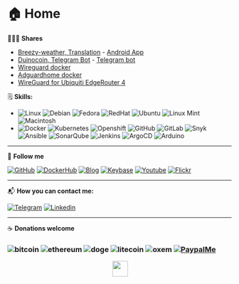# 🏠 Home

👨🏻‍💻 **Shares**

* [Breezy-weather, Translation](https://hosted.weblate.org/changes/?user=AzagraMac\&action=2\&action=5) - [Android App](https://github.com/breezy-weather/breezy-weather/releases)
* [Duinocoin, Telegram Bot](https://duinocoin.com/apps.html) - [Telegram bot](https://github.com/azagramac/DuinoCoinTelegramBot)
* [Wireguard docker](https://github.com/azagramac/wireguard-docker)
* [Adguardhome docker](https://github.com/azagramac/adguardhome-docker)
* [WireGuard for Ubiquiti EdgeRouter 4](https://blog.azagra.dev/unifi/configurar-wireguard-en-edgerouter-4-6p)

🗒 **Skills:**

* ![Linux](https://img.shields.io/badge/OS-Linux-informational?style=flat\&logo=linux\&logoColor=white\&color=2bbc8a) ![Debian](https://img.shields.io/badge/OS-Debian-informational?style=flat\&logo=debian\&logoColor=white\&color=d70a53) ![Fedora](https://img.shields.io/badge/OS-Fedora-informational?style=flat\&logo=fedora\&logoColor=white\&color=0B57A4) ![RedHat](https://img.shields.io/badge/OS-RedHat-informational?style=flat\&logo=redhat\&logoColor=white\&color=CC0000) ![Ubuntu](https://img.shields.io/badge/OS-Ubuntu-informational?style=flat\&logo=ubuntu\&logoColor=white\&color=dd4814) ![Linux Mint](https://img.shields.io/badge/OS-LinuxMint-informational?style=flat\&logo=linuxmint\&logoColor=white\&color=3EB489) ![Macintosh](https://img.shields.io/badge/OS-MacOS-informational?style=flat\&logo=apple\&logoColor=white\&color=aaaaaa)
* ![Docker](https://img.shields.io/badge/Docker-informational?style=flat\&logo=docker\&logoColor=white\&color=0db7ed) ![Kubernetes](https://img.shields.io/badge/Kubernetes-informational?style=flat\&logo=kubernetes\&logoColor=white\&color=3970e4) ![Openshift](https://img.shields.io/badge/Openshift-informational?style=flat\&logo=redhatopenshift\&logoColor=white\&color=EE0000) ![GitHub](https://img.shields.io/badge/GitHub-informational?style=flat\&logo=github\&logoColor=white\&color=171515) ![GitLab](https://img.shields.io/badge/GitLab-informational?style=flat\&logo=gitlab\&logoColor=white\&color=fca326) ![Snyk](https://img.shields.io/badge/Snyk-informational?style=flat\&logo=snyk\&logoColor=white\&color=000000) ![Ansible](https://img.shields.io/badge/Ansible-informational?style=flat\&logo=ansible\&logoColor=white\&color=000000) ![SonarQube](https://img.shields.io/badge/SonarQube-informational?style=flat\&logo=sonarqube\&logoColor=white\&color=42c2f5) ![Jenkins](https://img.shields.io/badge/Jenkins-informational?style=flat\&logo=jenkins\&logoColor=white\&color=48728B) ![ArgoCD](https://img.shields.io/badge/ArgoCD-informational?style=flat\&logo=argo\&logoColor=white\&color=000080) ![Arduino](https://img.shields.io/badge/Arduino-informational?style=flat\&logo=arduino\&logoColor=white\&color=008184)

***

👥 **Follow me**

[![GitHub](https://img.shields.io/badge/-github-171515?style=flat\&labelColor=171515\&logo=github\&logoColor=white)](https://github.com/AzagraMac/) [![DockerHub](https://img.shields.io/badge/-dockerhub-086dd7?style=flat\&labelColor=086dd7\&logo=docker\&logoColor=white)](https://hub.docker.com/repositories/azagramac) [![Blog](https://img.shields.io/badge/-gitbook-0088cc?style=flat\&labelColor=0088cc\&logo=gitbook\&logoColor=white)](https://blog.azagra.dev) [![Keybase](https://img.shields.io/badge/-keybase-3663ea?style=flat\&labelColor=ff6f21\&logo=keybase\&logoColor=white)](https://keybase.io/joselazagra) [![Youtube](https://img.shields.io/badge/-youtube-c4302b?style=flat\&labelColor=c4302b\&logo=youtube\&logoColor=white)](https://www.youtube.com/@azagramac) [![Flickr](https://img.shields.io/badge/-flickr-FF0084?style=flat\&labelColor=0063dc\&logo=flickr\&logoColor=white)](https://www.flickr.com/photos/93901621@N07)

***

📬 **How you can contact me:**

[![Telegram](https://img.shields.io/badge/telegram-0088cc?style=flat\&labelColor=0e76a8\&logo=telegram\&logoColor=white)](https://t.me/azagramac) [![Linkedin](https://img.shields.io/badge/linkedin-0e76a8?style=flat\&labelColor=0e76a8\&logo=linkedin\&logoColor=white)](https://www.linkedin.com/in/jlazagra/)

***

☕️ **Donations welcome**

### ![bitcoin](https://img.shields.io/badge/1K7BU83LW1LXZN2DKWRLRWJA51HDPFYZWM-F7931A?style=flat\&logo=bitcoin\&label=bitcoin\&labelColor=black) ![ethereum](https://img.shields.io/badge/0x9C4e7853cB77F57EFd834F540Bc31F4f06562A11-868686?style=flat\&logo=ethereum\&label=ethereum\&labelColor=black) ![doge](https://img.shields.io/badge/DJfiHJGmJK6iCB8iugG879a4L6ixNHtYg1-C2A633?style=flat\&logo=dogecoin\&label=dogecoin) ![litecoin](https://img.shields.io/badge/LgWSf87Vfcz5yejVjZJWvSbi5WwBRaRsZg-A6A9AA?style=flat\&logo=litecoin\&logoColor=A6A9AA\&label=litecoin) ![oxem](https://img.shields.io/badge/L789WvVjUJqVymDZuFqEVV1zzzXz9wC4fB7MtS36UotigGjHXccDiDZhPPCjY82Wnkc7Zb2pSfTi2BfVy9M5vYDL1cCYxTW-6aff76?style=flat\&logo=session\&logoColor=6aff76\&label=oxem) [![PaypalMe](https://img.shields.io/badge/PaypalMe-253B80?style=flat\&labelColor=253B80\&logo=paypal\&logoColor=white)](https://www.paypal.com/paypalme/azagramac)

<div align="center"><img src="https://komarev.com/ghpvc/?username=azagramac&#x26;label=Hello&#x26;color=0e75b6&#x26;style=flat" alt=""> <img src="https://media.tenor.com/dHk-LfzHrtwAAAAi/linux-computer.gif" alt="" width="35"></div>

